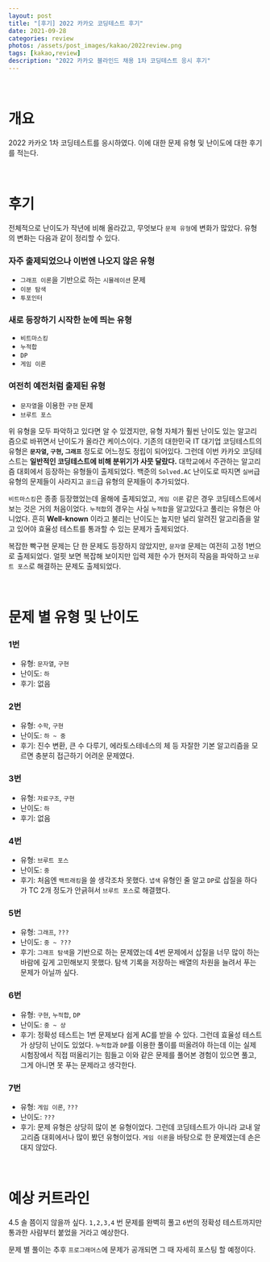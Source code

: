 ```yaml
---
layout: post
title: "[후기] 2022 카카오 코딩테스트 후기"
date: 2021-09-28
categories: review
photos: /assets/post_images/kakao/2022review.png
tags: [kakao,review]
description: "2022 카카오 블라인드 채용 1차 코딩테스트 응시 후기"
---
```


<br>

# 개요

2022 카카오 1차 코딩테스트를 응시하였다. 이에 대한 문제 유형 및 난이도에 대한 후기를 적는다.

<br>

# 후기

전체적으로 난이도가 작년에 비해 올라갔고, 무엇보다 `문제 유형`에 변화가 많았다. 유형의 변화는 다음과 같이 정리할 수 있다.

### 자주 출제되었으나 이번엔 나오지 않은 유형

- `그래프 이론`을 기반으로 하는 `시뮬레이션` 문제
- `이분 탐색`
- `투포인터`

### 새로 등장하기 시작한 눈에 띄는 유형

- `비트마스킹`
- `누적합`
- `DP`
- `게임 이론`

### 여전히 예전처럼 출제된 유형

- `문자열`을 이용한 `구현` 문제
- `브루트 포스`

위 유형을 모두 파악하고 있다면 알 수 있겠지만, 유형 자체가 훨씬 난이도 있는 알고리즘으로 바뀌면서 난이도가 올라간 케이스이다. 기존의 대한민국 IT 대기업 코딩테스트의 유형은 **`문자열`, `구현`, `그래프`** 정도로 어느정도 정립이 되어있다. 그런데 이번 카카오 코딩테스트는 **일반적인 코딩테스트에 비해 분위기가 사뭇 달랐다.** 대학교에서 주관하는 알고리즘 대회에서 등장하는 유형들이 출제되었다.
백준의 `Solved.AC` 난이도로 따지면 `실버`급 유형의 문제들이 사라지고 `골드`급 유형의 문제들이 추가되었다.

`비트마스킹`은 종종 등장했었는데 올해에 출제되었고, `게임 이론` 같은 경우 코딩테스트에서 보는 것은 거의 처음이었다. `누적합`의 경우는 사실 `누적합`을 알고있다고 풀리는 유형은 아니었다. 흔히 **Well-known** 이라고 불리는 난이도는 높지만 널리 알려진 알고리즘을 알고 있어야 효율성 테스트를 통과할 수 있는 문제가 출제되었다.

복잡한 빡구현 문제는 단 한 문제도 등장하지 않았지만, `문자열` 문제는 여전히 고정 1번으로 출제되었다. 얼핏 보면 복잡해 보이지만 입력 제한 수가 현저히 작음을 파악하고
`브루트 포스`로 해결하는 문제도 출제되었다.

<br>

# 문제 별 유형 및 난이도

### 1번
- 유형: `문자열`, `구현`
- 난이도: `하`
- 후기: 없음

### 2번
- 유형: `수학`, `구현`
- 난이도: `하 ~ 중`
- 후기: 진수 변환, 큰 수 다루기, 에라토스테네스의 체 등 자잘한 기본 알고리즘을 모르면 충분히 접근하기 어려운 문제였다.

### 3번
- 유형: `자료구조`, `구현`
- 난이도: `하`
- 후기: 없음

### 4번
- 유형: `브루트 포스`
- 난이도: `중`
- 후기: 처음엔 `백트래킹`을 쓸 생각조차 못했다. `냅색` 유형인 줄 알고 `DP`로 삽질을 하다가 TC 2개 정도가 안긁혀서 `브루트 포스`로 해결했다.

### 5번
- 유형: `그래프`, `???`
- 난이도: `중 ~ ???`
- 후기: `그래프 탐색`을 기반으로 하는 문제였는데 4번 문제에서 삽질을 너무 많이 하는 바람에 깊게 고민해보지 못했다. 탐색 기록을 저장하는 배열의 차원을 늘려서 푸는 문제가 아닐까 싶다.

### 6번
- 유형: `구현`, `누적합`, `DP`
- 난이도: `중 ~ 상`
- 후기: 정확성 테스트는 1번 문제보다 쉽게 AC를 받을 수 있다. 그런데 효율성 테스트가 상당히 난이도 있었다. `누적합`과 `DP`를 이용한 풀이를 떠올려야 하는데 이는 실제 시험장에서 직접 떠올리기는 힘들고 이와 같은 문제를 풀어본 경험이 있으면 풀고, 그게 아니면 못 푸는 문제라고 생각한다.

### 7번
- 유형: `게임 이론`, `???`
- 난이도: `???`
- 후기: 문제 유형은 상당히 많이 본 유형이었다. 그런데 코딩테스트가 아니라 교내 알고리즘 대회에서나 많이 봤던 유형이었다. `게임 이론`을 바탕으로 한 문제였는데 손은 대지 않았다.

<br>

# 예상 커트라인

4.5 솔 쯤이지 않을까 싶다. `1,2,3,4` 번 문제를 완벽히 풀고 `6`번의 정확성 테스트까지만 통과한 사람부터 붙었을 거라고 예상한다.

문제 별 풀이는 추후 `프로그래머스`에 문제가 공개되면 그 때 자세히 포스팅 할 예정이다.
